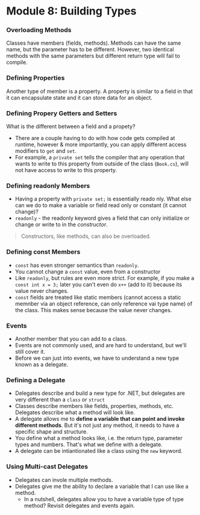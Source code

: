 # Module 8: Building Types

### Overloading Methods
Classes have members (fields, methods). Methods can have the same name, but the parameter has to be different. However, two identical methods with the same parameters but different return type will fail to compile.

### Defining Properties
Another type of member is a property. A property is similar to a field in that it can encapsulate state and it can store data for an object.

### Defining Propery Getters and Setters
What is the different between a field and a propety?
* There are a couple having to do with how code gets compiled at runtime, however & more importantly, you can apply different access modifiers to `get` and `set`.
* For example, a `private set` tells the compiler that any operation that wants to write to this property from outside of the class (`Book.cs`), will not have access to write to this property.

### Defining readonly Members
* Having a property with `private set;` is essentially reado nly. What else can we do to make a variable or field read only or constant (it cannot change)?
* `readonly` - the readonly keyword gives a field that can only initialize or change or write to in the *constructor*.

> Constructors, like methods, can also be overloaded.

### Defining const Members
*  `const` has even stronger semantics than `readonly`.
* You cannot change a `const` value, even from a constructor
* Like `readonly`, but rules are even more strict. For example, if you make a `const int x = 3;` later you can't even do `x++` (add to it) because its value never changes.
* `const` fields are treated like static members (cannot access a static memnber via an object reference, can only reference vai type name) of the class. This makes sense because the value never changes.

### Events
* Another member that you can add to a class.
* Events are not commonly used, and are hard to understand, but we'll still cover it.  
* Before we can just into events, we have to understand a new type known as a delegate.

### Defining a Delegate
* Delegates describe and build a new type for .NET, but delegates are very different than a `class` or `struct`
* Classes describe members like fields, properties, methods, etc. Delegates describe what a method will look like.
* A delegate allows me to **define a variable that can point and invoke different methods**. But it's not just any method, it needs to have a specific shape and structure.
* You define what a method looks like, i.e. the return type, parameter types and numbers. That's what we define with a delegate.
* A delegate can be intiantionated like a class using the `new` keyword.

### Using Multi-cast Delegates
* Delegates can invole multiple methods.
* Delegates give me the ability to declare a variable that I can use like a method.
    * In a nutshell, delegates allow you to have a variable type of type method? Revisit delegates and events again.
